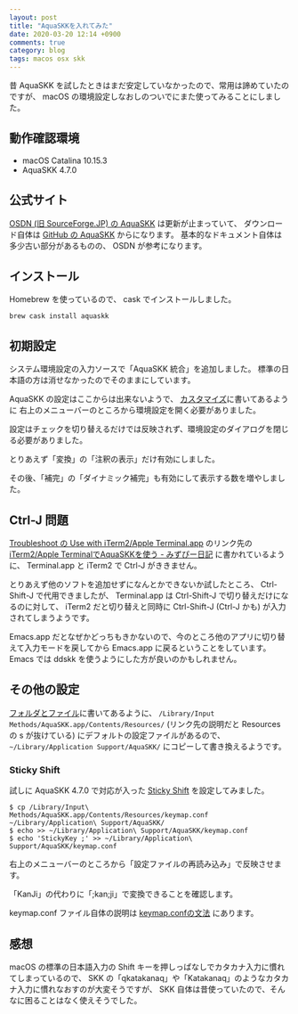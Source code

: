 ```yaml
---
layout: post
title: "AquaSKKを入れてみた"
date: 2020-03-20 12:14 +0900
comments: true
category: blog
tags: macos osx skk
---
```

昔 AquaSKK を試したときはまだ安定していなかったので、常用は諦めていたのですが、
macOS の環境設定しなおしのついでにまた使ってみることにしました。

<!--more-->

## 動作確認環境

- macOS Catalina 10.15.3
- AquaSKK 4.7.0

## 公式サイト

[OSDN (旧 SourceForge.JP) の AquaSKK](https://aquaskk.osdn.jp/) は更新が止まっていて、
ダウンロード自体は [GitHub の AquaSKK](https://github.com/codefirst/aquaskk/releases) からになります。
基本的なドキュメント自体は多少古い部分があるものの、
OSDN が参考になります。

## インストール

Homebrew を使っているので、
cask でインストールしました。

```
brew cask install aquaskk
```

## 初期設定

システム環境設定の入力ソースで「AquaSKK 統合」を追加しました。
標準の日本語の方は消せなかったのでそのままにしています。

AquaSKK の設定はここからは出来ないようで、
[カスタマイズ](https://aquaskk.osdn.jp/install_and_settings.html#5)に書いてあるように
右上のメニューバーのところから環境設定を開く必要がありました。

設定はチェックを切り替えるだけでは反映されず、環境設定のダイアログを閉じる必要がありました。

とりあえず「変換」の「注釈の表示」だけ有効にしました。

その後、「補完」の「ダイナミック補完」も有効にして表示する数を増やしました。

## Ctrl-J 問題

[Troubleshoot の Use with iTerm2/Apple Terminal.app](https://github.com/codefirst/aquaskk#use-with-iterm2apple-terminalapp)
のリンク先の
[iTerm2/Apple TerminalでAquaSKKを使う - みずぴー日記](https://mzp.hatenablog.com/entry/2015/03/15/213219)
に書かれているように、
Terminal.app と iTerm2 で Ctrl-J がききません。

とりあえず他のソフトを追加せずになんとかできないか試したところ、
Ctrl-Shift-J で代用できましたが、
Terminal.app は Ctrl-Shift-J で切り替えだけになるのに対して、
iTerm2 だと切り替えと同時に Ctrl-Shift-J (Ctrl-J かも) が入力されてしまうようです。

Emacs.app だとなぜかどっちもきかないので、今のところ他のアプリに切り替えて入力モードを戻してから Emacs.app に戻るということをしています。
Emacs では ddskk を使うようにした方が良いのかもしれません。

## その他の設定

[フォルダとファイル](https://aquaskk.osdn.jp/folders_and_files.html)に書いてあるように、
`/Library/Input Methods/AquaSKK.app/Contents/Resources/` (リンク先の説明だと Resources の s が抜けている)
にデフォルトの設定ファイルがあるので、
`~/Library/Application Support/AquaSKK/`
にコピーして書き換えるようです。

### Sticky Shift

試しに AquaSKK 4.7.0 で対応が入った
[Sticky Shift](https://github.com/codefirst/aquaskk/wiki/StickyShift)
を設定してみました。

```console
$ cp /Library/Input\ Methods/AquaSKK.app/Contents/Resources/keymap.conf ~/Library/Application\ Support/AquaSKK/
$ echo >> ~/Library/Application\ Support/AquaSKK/keymap.conf
$ echo 'StickyKey ;' >> ~/Library/Application\ Support/AquaSKK/keymap.conf
```

右上のメニューバーのところから「設定ファイルの再読み込み」で反映させます。

「KanJi」の代わりに「;kan;ji」で変換できることを確認します。

keymap.conf ファイル自体の説明は
[keymap.confの文法](https://ja.osdn.net/projects/aquaskk/wiki/keymap.conf%E3%81%AE%E6%96%87%E6%B3%95)
にあります。

## 感想

macOS の標準の日本語入力の Shift キーを押しっぱなしでカタカナ入力に慣れてしまっているので、
SKK の「qkatakanaq」や「Katakanaq」のようなカタカナ入力に慣れなおすのが大変そうですが、
SKK 自体は昔使っていたので、そんなに困ることはなく使えそうでした。
